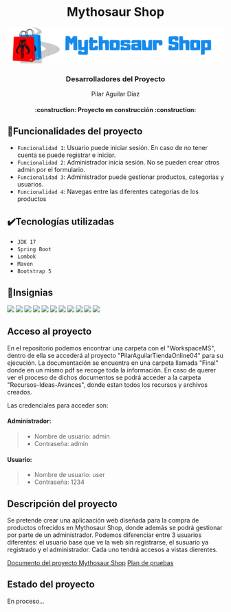 # <h1 align="center"> Mythosaur Shop </h1>

![Mythosaur Shop Lineal Black](https://github.com/ZaidP6/MythosaurShop/blob/main/WorkSpaceMS/PilarAguilarTiendaOnline04/src/main/resources/static/images/Mythosaur%20Shop%20Lineal%20Black%20White.png)

<h3 align="center"> Desarrolladores del Proyecto </h3>
<p align="center">Pilar Aguilar Díaz</p>

<h4 align="center">
:construction: Proyecto en construcción :construction:
</h4>

## 🔨Funcionalidades del proyecto

- `Funcionalidad 1`: Usuario puede iniciar sesión. En caso de no tener cuenta se puede registrar e iniciar.
- `Funcionalidad 2`: Administrador inicia sesión. No se pueden crear otros admin por el formulario.
- `Funcionalidad 3`: Administrador puede gestionar productos, categorías y usuarios.
- `Funcionalidad 4`: Navegas entre las diferentes categorías de los productos

## ✔️Tecnologías utilizadas
- `JDK 17`
- `Spring Boot`
- `Lombok`
- `Maven`
- `Bootstrap 5`

## 🏅Insignias

<img src="https://img.shields.io/badge/Adobe%20Photoshop-31A8FF?style=for-the-badge&logo=Adobe%20Photoshop&logoColor=black"/> <img src="https://img.shields.io/badge/Canva-%2300C4CC.svg?&style=for-the-badge&logo=Canva&logoColor=white"/>
<img src="https://img.shields.io/badge/Eclipse-2C2255?style=for-the-badge&logo=eclipse&logoColor=white"/>
<img src="https://img.shields.io/badge/Visual_Studio_Code-0078D4?style=for-the-badge&logo=visual%20studio%20code&logoColor=white"/>
<img src="https://img.shields.io/badge/Bootstrap-563D7C?style=for-the-badge&logo=bootstrap&logoColor=white"/>
<img src="https://img.shields.io/badge/Spring_Boot-F2F4F9?style=for-the-badge&logo=spring-boot"/>
<img src="https://img.shields.io/badge/CSS3-1572B6?style=for-the-badge&logo=css3&logoColor=white"/>
<img src="https://img.shields.io/badge/HTML5-E34F26?style=for-the-badge&logo=html5&logoColor=white"/>
<img src="https://img.shields.io/badge/JavaScript-323330?style=for-the-badge&logo=javascript&logoColor=F7DF1E"/>
<img src="https://img.shields.io/badge/Windows-0078D6?style=for-the-badge&logo=windows&logoColor=white"/>
<img src="https://img.shields.io/badge/GitHub-100000?style=for-the-badge&logo=github&logoColor=white"/>

## Acceso al proyecto

En el repositorio podemos encontrar una carpeta con el "WorkspaceMS", dentro de ella se accederá al proyecto "PilarAguilarTiendaOnline04" para su ejecución.
La documentación se encuentra en una carpeta llamada "Final" donde en un mismo pdf se recoge toda la información.
En caso de querer ver el proceso de dichos documentos se podrá acceder a la carpeta "Recursos-Ideas-Avances", donde estan todos los recursos y archivos creados.

Las credenciales para acceder son:

#### Administrador:
> - Nombre de usuario: admin
> - Contraseña: admin

#### Usuario:
> - Nombre de usuario: user
> - Contraseña: 1234

## Descripción del proyecto
Se pretende crear una aplicaación web diseñada para la compra de productos ofrecidos en Mythosaur Shop, donde además se podrá gestionar por parte de un administrador.
Podemos diferenciar entre 3 usuarios diferentes: el usuario base que ve la web sin registrarse, el susuario ya registrado y el administrador. Cada uno tendrá accesos a vistas dierentes. 

[Documento del proyecto Mythosaur Shop]([https://drive.google.com/file/d/1RG0Lhunvq3KneQRz-oYCNu0dLRPD9NrU/view?usp=sharing](https://drive.google.com/file/d/1Mil0Q0uLVJi0nUoFv1nt7mGeVD6raTNB/view?usp=sharing))
[Plan de pruebas](https://docs.google.com/spreadsheets/d/1Qtai2Mau0zOB6AA2TrV11mabnL8bUPk2/edit?usp=sharing&ouid=103977287289189902822&rtpof=true&sd=true)


## Estado del proyecto
En proceso...

